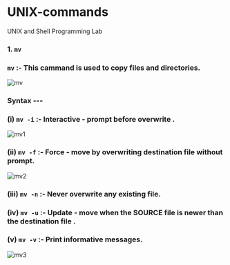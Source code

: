 # UNIX-commands
UNIX and Shell  Programming Lab


### 1.  `mv`

   ###   `mv` :- This cammand is used to copy files and directories.
   
   ![mv](https://user-images.githubusercontent.com/90957128/158004699-472c8566-ccfa-44ad-82cd-1eadf46032cf.png)
   
   ###     Syntax --- 
   
   ###              (i)  `mv -i` :- Interactive - prompt before overwrite .
      
   ![mv1](https://user-images.githubusercontent.com/90957128/158004706-7d7d0d0e-d4e5-4634-a3a9-8cc45558e3cc.png)

   ###              (ii)  `mv -f`  :- Force - move by overwriting destination file without prompt.
   
   ![mv2](https://user-images.githubusercontent.com/90957128/158004734-34c05f8f-512b-4752-8b4b-d62216358907.png)

   ###              (iii)  `mv -n` :- Never  overwrite  any  existing  file.
      
   
   ###              (iv)  `mv -u` :- Update - move when  the  SOURCE file is newer than the destination file .
     
     
   ###              (v)  `mv -v` :- Print informative messages.
  
  ![mv3](https://user-images.githubusercontent.com/90957128/158006185-aa5240b6-b1c6-4de2-9e7b-146162272f53.png)
  
  
